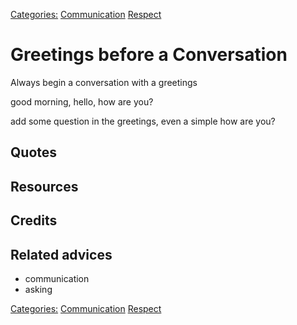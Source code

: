 [Categories:](../Categories/index.md) [Communication](../Categories/Communication.md) [Respect](../Categories/Respect.md)
# Greetings before a Conversation

Always  begin a conversation with a greetings

good morning, hello, how are you?

add some question in the greetings, even a simple how are you?

## Quotes

## Resources

## Credits

## Related advices

- communication
- asking

[Categories:](../Categories/index.md) [Communication](../Categories/Communication.md) [Respect](../Categories/Respect.md)
